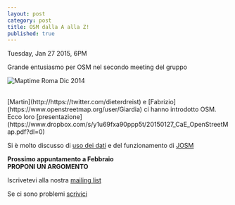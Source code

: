 ```yaml
---
layout: post
category: post
title: OSM dalla A alla Z!
published: true
---
```


Tuesday, Jan 27 2015, 6PM

Grande entusiasmo per OSM nel secondo meeting del gruppo

![Maptime Roma Dic 2014](https://www.dropbox.com/s/b1la656l1ffdokp/16385120542_4faf87eae5_m.jpg?dl=0)


<br/>
 [Martin](http://https://twitter.com/dieterdreist) e [Fabrizio](https://www.openstreetmap.org/user/Giardia) ci hanno introdotto OSM.
 Ecco loro [presentazione](https://www.dropbox.com/s/y1u69fxa90ppp5t/20150127_CaE_OpenStreetMap.pdf?dl=0)
<br/>

Si è molto discusso di [uso dei dati](http://wiki.openstreetmap.org/wiki/IT:Legal_FAQ) e del funzionamento di [JOSM](https://josm.openstreetmap.de)<br/>


__Prossimo appuntamento a Febbraio__ <br/>
__PROPONI UN ARGOMENTO__ <br/>


Iscrivetevi alla nostra [mailing list](https://groups.google.com/forum/#!forum/maptimeroma)

Se ci sono problemi [scrivici](mailto:maptime.roma@gmail.com)
